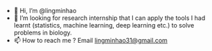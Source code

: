 - 👋 Hi, I’m @lingminhao
- 💞️ I’m looking for research internship that I can apply the tools I had learnt (statistics, machine learning, deep learning etc.) to solve problems in biology.
- 📫 How to reach me ? Email lingminhao31@gmail.com

<!---
lingminhao/lingminhao is a ✨ special ✨ repository because its `README.md` (this file) appears on your GitHub profile.
You can click the Preview link to take a look at your changes.
--->
